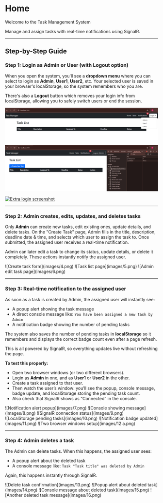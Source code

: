 # Home

Welcome to the Task Management System

Manage and assign tasks with real-time notifications using SignalR.

---

## Step-by-Step Guide

### Step 1: Login as Admin or User (with Logout option)

When you open the system, you'll see a **dropdown menu** where you can select to login as **Admin**, **User1**, **User2**, etc. Your selected user is saved in your browser's localStorage, so the system remembers who you are.

There's also a **Logout** button which removes your login info from localStorage, allowing you to safely switch users or end the session.

  ![image alt](https://raw.githubusercontent.com/Ramaryal33/Task-Management-System/0c20c68cc3c45eb4c4bf0eea8b7d653160cb4df7/1.png)
  ![image alt](https://raw.githubusercontent.com/Ramaryal33/Task-Management-System/14244c345ff257c37ffd21dec21df47b2c85bcaf/2.png)


[![Extra login screenshot](images/3.png)](https://raw.githubusercontent.com/Ramaryal33/Task-Management-System/14244c345ff257c37ffd21dec21df47b2c85bcaf/2.png)

---

### Step 2: Admin creates, edits, updates, and deletes tasks

Only **Admin** can create new tasks, edit existing ones, update details, and delete tasks. On the "Create Task" page, Admin fills in the title, description, deadline date & time, and selects which user to assign the task to. Once submitted, the assigned user receives a real-time notification.

Admin can later edit a task to change its status, update details, or delete it completely. These actions instantly notify the assigned user.

<div style="display:flex;gap:10px;flex-wrap:wrap">
  ![Create task form](images/4.png)
  ![Task list page](images/5.png)
  ![Admin edit task page](images/6.png)
</div>

---

### Step 3: Real-time notification to the assigned user

As soon as a task is created by Admin, the assigned user will instantly see:

- A popup alert showing the task message
- A direct console message like: `You have been assigned a new task by Admin`
- A notification badge showing the number of pending tasks

The system also saves the number of pending tasks in **localStorage** so it remembers and displays the correct badge count even after a page refresh.

This is all powered by SignalR, so everything updates live without refreshing the page.

**To test this properly:**

- Open two browser windows (or two different browsers).
- Login as **Admin** in one, and as **User1** or **User2** in the other.
- Create a task assigned to that user.
- Then watch the user’s window: you’ll see the popup, console message, badge update, and localStorage storing the pending task count.
- Also check that SignalR shows as “Connected” in the console.

<div style="display:flex;gap:10px;flex-wrap:wrap">
  ![Notification alert popup](images/7.png)
  ![Console showing message](images/8.png)
  ![SignalR connection status](images/9.png)
</div>

<div style="display:flex;gap:10px;flex-wrap:wrap">
  ![LocalStorage pending tasks](images/10.png)
  ![Notification badge updated](images/11.png)
  ![Two browser windows setup](images/12 a.png)
</div>

---

### Step 4: Admin deletes a task

The Admin can delete tasks. When this happens, the assigned user sees:

- A popup alert about the deleted task
- A console message like: `Task "Task title" was deleted by Admin`

Again, this happens instantly through SignalR.

<div style="display:flex;gap:10px;flex-wrap:wrap">
  ![Delete task confirmation](images/13.png)
  ![Popup alert about deleted task](images/14.png)
  ![Console message about deleted task](images/15.png)
  ![Another deleted task message](images/16.png)
</div>
